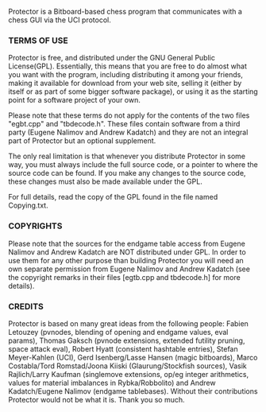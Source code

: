 Protector is a Bitboard-based chess program that communicates with a chess GUI via the UCI protocol.

### TERMS OF USE

Protector is free, and distributed under the GNU General Public License(GPL). Essentially, this means that you are free to do almost what you want with the program, including distributing it among your friends, making it available for download from your web site, selling it (either by itself or as part of some bigger software package), or using it as the starting point for a software project of your own.

Please note that these terms do not apply for the contents of the two files "egbt.cpp" and "tbdecode.h". These files contain software from a third party (Eugene Nalimov and Andrew Kadatch) and they are not an integral part of Protector but an optional supplement.

The only real limitation is that whenever you distribute Protector in some way, you must always include the full source code, or a pointer to where the source code can be found.  If you make any changes to the source code, these changes must also be made available under the GPL.

For full details, read the copy of the GPL found in the file named Copying.txt.

### COPYRIGHTS

Please note that the sources for the endgame table access from Eugene Nalimov and Andrew Kadatch are NOT distributed under GPL. In order to use them for any other purpose than building Protector you will need an own separate permission from Eugene Nalimov and Andrew Kadatch (see the copyright remarks in their files [egtb.cpp and tbdecode.h] for more details).

### CREDITS

Protector is based on many great ideas from the following people: Fabien Letouzey (pvnodes, blending of opening and endgame values, eval params), Thomas Gaksch (pvnode extensions, extended futility pruning, space attack eval), Robert Hyatt (consistent hashtable entries), Stefan Meyer-Kahlen (UCI), Gerd Isenberg/Lasse Hansen (magic bitboards), Marco Costabla/Tord Romstad/Joona Kiiski (Glaurung/Stockfish sources), Vasik Rajlich/Larry Kaufman (singlemove extensions, op/eg integer arithmetics, values for material imbalances in Rybka/Robbolito) and Andrew Kadatch/Eugene Nalimov (endgame tablebases). Without their contributions Protector would not be what it is. Thank you so much.